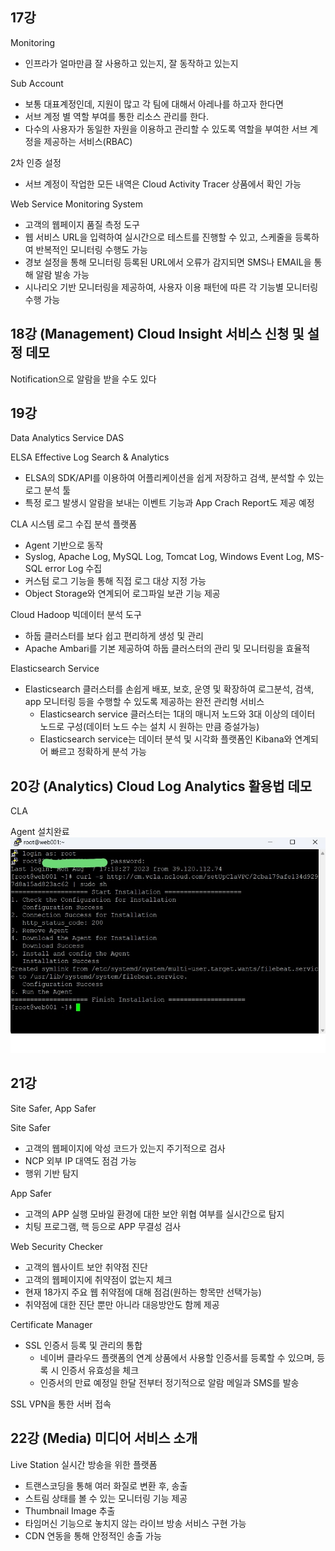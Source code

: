 ## 17강

Monitoring </br>
 - 인프라가 얼마만큼 잘 사용하고 있는지, 잘 동작하고 있는지

Sub Account </br>
 - 보통 대표계정인데, 지원이 많고 각 팀에 대해서 아레나를 하고자 한다면
 - 서브 계정 별 역할 부여를 통한 리소스 관리를 한다.
 - 다수의 사용자가 동일한 자원을 이용하고 관리할 수 있도록 역할을 부여한 서브 계정을 제공하는 서비스(RBAC) </br>

2차 인증 설정
 - 서브 계정이 작업한 모든 내역은 Cloud Activity Tracer 상품에서 확인 가능 </br>

Web Service Monitoring System
 - 고객의 웹페이지 품질 측정 도구
 - 웹 서비스 URL을 입력하여 실시간으로 테스트를 진행할 수 있고, 스케줄을 등록하여 반복적인 모니터링 수행도 가능
 - 경보 설정을 통해 모니터링 등록된 URL에서 오류가 감지되면 SMS나 EMAIL을 통해 알람 발송 가능
 - 시나리오 기반 모니터링을 제공하여, 사용자 이용 패턴에 따른 각 기능별 모니터링 수행 가능 </br>

## 18강 (Management) Cloud Insight 서비스 신청 및 설정 데모

Notification으로 알람을 받을 수도 있다

## 19강
Data Analytics Service
DAS

ELSA
Effective Log Search & Analytics
- ELSA의 SDK/API를 이용하여 어플리케이션을 쉽게 저장하고 검색, 분석할 수 있는 로그 분석 툴
- 특정 로그 발생시 알람을 보내는 이벤트 기능과 App Crach Report도 제공 예정


CLA
시스템 로그 수집 분석 플랫폼
- Agent 기반으로 동작
- Syslog, Apache Log, MySQL Log, Tomcat Log, Windows Event Log, MS-SQL error Log 수집
- 커스텀 로그 기능을 통해 직접 로그 대상 지정 가능
- Object Storage와 연계되어 로그파일 보관 기능 제공


Cloud Hadoop
빅데이터 분석 도구
- 하둡 클러스터를 보다 쉽고 편리하게 생성 및 관리
- Apache Ambari를 기본 제공하여 하둡 클러스터의 관리 및 모니터링을 효율적


Elasticsearch Service
- Elasticsearch 클러스터를 손쉽게 배포, 보호, 운영 및 확장하여 로그분석, 검색, app 모니터링 등을 수행할 수 있도록 제공하는 완전 관리형 서비스
    - Elasticsearch service 클러스터는 1대의 매니저 노드와 3대 이상의 데이터 노드로 구성(데이터 노드 수는 설치 시 원하는 만큼 증설가능)
    - Elasticsearch service는 데이터 분석 및 시각화 플랫폼인 Kibana와 연계되어 빠르고 정확하게 분석 가능
 
## 20강 (Analytics) Cloud Log Analytics 활용법 데모

CLA</br>

Agent 설치완료</br>
![agent설치완료_.jpg](agent설치완료_.jpg)


## 21강
Site Safer, App Safer

Site Safer
- 고객의 웹페이지에 악성 코드가 있는지 주기적으로 검사
- NCP 외부 IP 대역도 점검 가능
- 행위 기반 탐지

App Safer
- 고객의 APP 실행 모바일 환경에 대한 보안 위협 여부를 실시간으로 탐지
- 치팅 프로그램, 핵 등으로 APP 무결성 검사

Web Security Checker
- 고객의 웹사이트 보안 취약점 진단
- 고객의 웹페이지에 취약점이 없는지 체크
- 현재 18가지 주요 웹 취약점에 대해 점검(원하는 항목만 선택가능)
- 취약점에 대한 진단 뿐만 아니라 대응방안도 함께 제공

Certificate Manager
- SSL 인증서 등록 및 관리의 통합
  - 네이버 클라우드 플랫폼의 연계 상품에서 사용할 인증서를 등록할 수 있으며, 등록 시 인증서 유효성을 체크
  - 인증서의 만료 예정일 한달 전부터 정기적으로 알람 메일과 SMS를 발송

SSL VPN을 통한 서버 접속


## 22강 (Media) 미디어 서비스 소개

Live Station
실시간 방송을 위한 플랫폼
 - 트랜스코딩을 통해 여러 화질로 변환 후, 송출
 - 스트림 상태를 볼 수 있는 모니터링 기능 제공
 - Thumbnail Image 추출
 - 타임머신 기능으로 놓치지 않는 라이브 방송 서비스 구현 가능
 - CDN 연동을 통해 안정적인 송출 가능

